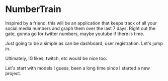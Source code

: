 # NumberTrain

Inspired by a friend, this will be an application that keeps track of all your social media numbers and graph them over
the last 7 days. Right out the gate, gonna go for twitter numbers, maybe youtube if there is time.

Just going to be a simple as can be dashboard, user registration. Let's jump in.

Ultimately, IG likes, twitch, etc would be nice too.

Let's start with models I guess, been a long time since I started a new project.